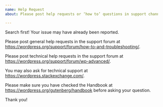 ```yaml
---
name: Help Request
about: Please post help requests or ‘how to’ questions in support channels first

---
```


Search first! Your issue may have already been reported.

Please post general help requests in the support forum at https://wordpress.org/support/forum/how-to-and-troubleshooting/.

Please post technical help requests in the support forum at https://wordpress.org/support/forum/wp-advanced/. 

You may also ask for technical support at https://wordpress.stackexchange.com/.

Please make sure you have checked the Handbook at https://wordpress.org/gutenberg/handbook before asking your question.

Thank you!
